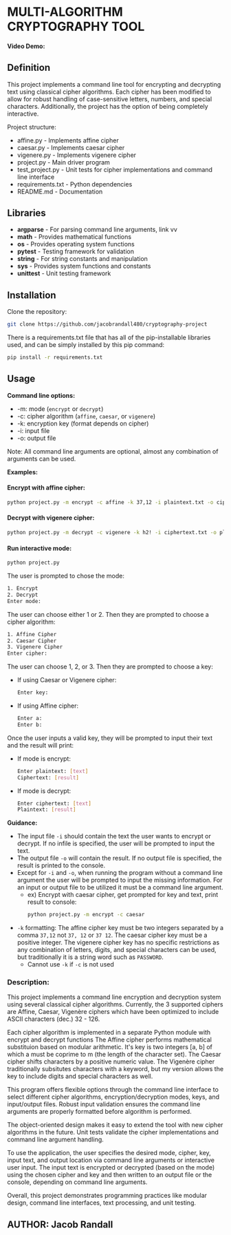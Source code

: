 # MULTI-ALGORITHM CRYPTOGRAPHY TOOL
#### Video Demo:  <URL HERE>

## Definition
This project implements a command line tool for encrypting and decrypting text using classical cipher algorithms. Each cipher has been modified to allow for robust handling of case-sensitive letters, numbers, and special characters. Additionally, the project has the option of being completely interactive.

Project structure:
- affine.py - Implements affine cipher
- caesar.py - Implements caesar cipher
- vigenere.py - Implements vigenere cipher
- project.py - Main driver program
- test_project.py - Unit tests for cipher implementations and command line interface
- requirements.txt - Python dependencies
- README.md - Documentation

## Libraries
- **argparse** - For parsing command line arguments, link vv
- **math** - Provides mathematical functions
- **os** - Provides operating system functions
- **pytest** - Testing framework for validation
- **string** - For string constants and manipulation
- **sys** - Provides system functions and constants
- **unittest** - Unit testing framework

## Installation
Clone the repository:
```bash
git clone https://github.com/jacobrandall480/cryptography-project
```

There is a requirements.txt file that has all of the pip-installable libraries used, and can be simply installed by this pip command:
```bash
pip install -r requirements.txt
```

## Usage
**Command line options:**
- -m: mode (`encrypt` or `decrypt`)
- -c: cipher algorithm (`affine`, `caesar`, or `vigenere`)
- -k: encryption key (format depends on cipher)
- -i: input file
- -o: output file

Note: All command line arguments are optional, almost any combination of arguments can be used.

**Examples:**
#### Encrypt with affine cipher:
```bash
python project.py -m encrypt -c affine -k 37,12 -i plaintext.txt -o ciphertext.txt
```

#### Decrypt with vigenere cipher:
```bash
python project.py -m decrypt -c vigenere -k h2! -i ciphertext.txt -o plaintext.txt
```

#### Run interactive mode:
```bash
python project.py
```
The user is prompted to chose the mode:
```bash
1. Encrypt
2. Decrypt
Enter mode:
```
The user can choose either 1 or 2. Then they are prompted to choose a cipher algorithm:
``` bash
1. Affine Cipher
2. Caesar Cipher
3. Vigenere Cipher
Enter cipher:
```
The user can choose 1, 2, or 3. Then they are prompted to choose a key: <br>
- If using Caesar or Vigenere cipher:
    ```bash
    Enter key:
    ```
- If using Affine cipher:
    ```bash
    Enter a:
    Enter b:
    ```
Once the user inputs a valid key, they will be prompted to input their text and the result will print: <br>
- If mode is encrypt:
    ```bash
    Enter plaintext: [text]
    Ciphertext: [result]
    ```
- If mode is decrypt:
    ```bash
    Enter ciphertext: [text]
    Plaintext: [result]
    ```

**Guidance:**
- The input file `-i` should contain the text the user wants to encrypt or decrypt. If no infile is specified, the user will be prompted to input the text.
- The output file `-o` will contain the result. If no output file is specified, the result is printed to the console.
- Except for `-i` and `-o`, when running the program without a command line argument the user will be prompted to input the missing information. For an input or output file to be utilized it must be a command line argument.
    - ex) Encrypt with caesar cipher, get prompted for key and text, print result to console:
        ```bash
        python project.py -m encrypt -c caesar
        ```
- `-k` formatting: The affine cipher key must be two integers separated by a comma `37,12` not `37, 12` or `37 12`. The caesar cipher key must be a positive integer. The vigenere cipher key has no specific restrictions as any combination of letters, digits, and special characters can be used, but traditionally it is a string word such as `PASSWORD`.
    - Cannot use `-k` if `-c` is not used


### Description:
This project implements a command line encryption and decryption system using several classical cipher algorithms. Currently, the 3 supported ciphers are Affine, Caesar, Vigenère ciphers which have been optimized to include ASCII characters (dec.) 32 - 126.

Each cipher algorithm is implemented in a separate Python module with encrypt and decrypt functions The Affine cipher performs mathematical substituion based on modular arithmetic. It's key is two integers [a, b] of which a must be coprime to m (the length of the character set). The Caesar cipher shifts characters by a positive numeric value. The Vigenère cipher traditionally subsitutes characters with a keyword, but my version allows the key to include digits and special characters as well.

This program offers flexible options through the command line interface to select different cipher algorithms, encryption/decryption modes, keys, and input/output files. Robust input validation ensures the command line arguments are properly formatted before algorithm is performed.

The object-oriented design makes it easy to extend the tool with new cipher algorithms in the future. Unit tests validate the cipher implementations and command line argument handling.

To use the application, the user specifies the desired mode, cipher, key, input text, and output location via command line arguments or interactive user input. The input text is encrypted or decrypted (based on the mode) using the chosen cipher and key and then written to an output file or the console, depending on command line arguments.

Overall, this project demonstrates programming practices like modular design, command line interfaces, text processing, and unit testing.



## AUTHOR: Jacob Randall